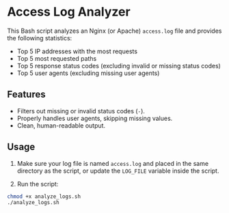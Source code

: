 # Access Log Analyzer

This Bash script analyzes an Nginx (or Apache) `access.log` file and provides the following statistics:
- Top 5 IP addresses with the most requests
- Top 5 most requested paths
- Top 5 response status codes (excluding invalid or missing status codes)
- Top 5 user agents (excluding missing user agents)

## Features
- Filters out missing or invalid status codes (`-`).
- Properly handles user agents, skipping missing values.
- Clean, human-readable output.

## Usage

1. Make sure your log file is named `access.log` and placed in the same directory as the script, or update the `LOG_FILE` variable inside the script.
   
2. Run the script:

```bash
chmod +x analyze_logs.sh
./analyze_logs.sh


